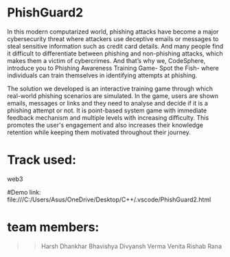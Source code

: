 # PhishGuard2
In this modern computarized world, phishing attacks have become a major cybersecurity threat where attackers use deceptive emails or messages to steal sensitive information such as credit card details. And many people find it difficult to differentiate between phishing and non-phishing attacks, which makes them a victim of cybercrimes.
And that’s why we, CodeSphere, introduce you to Phishing Awareness Training Game- Spot the Fish-  where individuals can train themselves in identifying attempts at phishing.

The solution we developed is an interactive training game through which real-world phishing scenarios are simulated. In the game, users are shown emails, messages or links and they need to analyse and decide if it is a phishing attempt or not.
It is point-based system game with immediate feedback mechanism and multiple levels with increasing difficulty. This promotes the user's engagement and also increases their knowledge retention while keeping them motivated throughout their journey.
# Track used:
web3

#Demo link:
file:///C:/Users/Asus/OneDrive/Desktop/C++/.vscode/PhishGuard2.html
# team members:
>>Harsh Dhankhar
>>Bhavishya
>>Divyansh Verma
>>Venita
>>Rishab Rana
